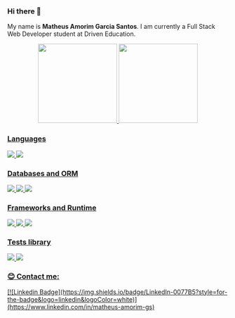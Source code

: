 ### Hi there 👋

My name is **Matheus Amorim Garcia Santos**. I am currently a Full Stack Web Developer student at Driven Education.

<div align="center">
  <a href="https://github.com/mtsgamorim">
  <img height="180em" src="https://github-readme-stats.vercel.app/api?username=mtsgamorim&show_icons=true&theme=dracula&include_all_commits=true&count_private=true" />
  <img height="180em" src="https://github-readme-stats.vercel.app/api/top-langs/?username=mtsgamorim&layout=compact&langs_count=7&theme=dracula" />
</div>

### Languages

<img src="https://img.shields.io/badge/JavaScript-323330?style=for-the-badge&logo=javascript&logoColor=F7DF1E" />

<img src="https://img.shields.io/badge/TypeScript-007ACC?style=for-the-badge&logo=typescript&logoColor=white" />    

### Databases and ORM
<img src="https://img.shields.io/badge/MongoDB-4EA94B?style=for-the-badge&logo=mongodb&logoColor=white" />

<img src="https://img.shields.io/badge/PostgreSQL-316192?style=for-the-badge&logo=postgresql&logoColor=white" />

<img src="https://img.shields.io/badge/Prisma-3982CE?style=for-the-badge&logo=Prisma&logoColor=white" />

### Frameworks and Runtime

<img src="https://img.shields.io/badge/Express.js-000000?style=for-the-badge&logo=express&logoColor=white" />
 
<img src="https://img.shields.io/badge/React-20232A?style=for-the-badge&logo=react&logoColor=61DAFB" />

<img src="https://img.shields.io/badge/Node.js-339933?style=for-the-badge&logo=nodedotjs&logoColor=white" />

### Tests library
<img src="https://img.shields.io/badge/Jest-C21325?style=for-the-badge&logo=jest&logoColor=white" />

<img src="https://img.shields.io/badge/Cypress-17202C?style=for-the-badge&logo=cypress&logoColor=white" />

### 😊 Contact me:
<div align="left">
  [![Linkedin Badge](https://img.shields.io/badge/LinkedIn-0077B5?style=for-the-badge&logo=linkedin&logoColor=white)](https://www.linkedin.com/in/matheus-amorim-gs)
</div>
